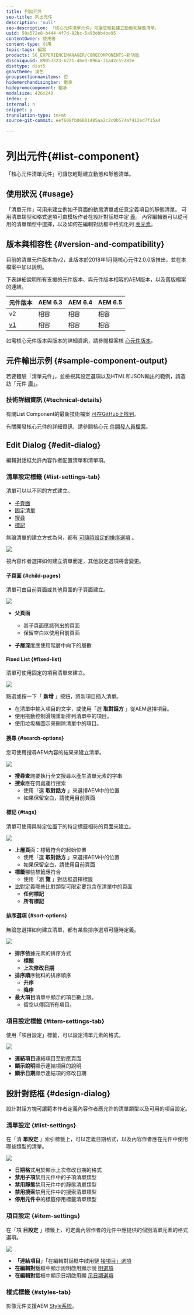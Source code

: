 ```yaml
---
title: 列出元件
seo-title: 列出元件
description: 'null'
seo-description: 「核心元件清單元件」可讓您輕鬆建立動態和靜態清單。
uuid: 50a572e8-b444-4f7d-82bc-5a93ebb4be95
contentOwner: 使用者
content-type: 引用
topic-tags: 編寫
products: SG_EXPERIENCEMANAGER/CORECOMPONENTS-新功能
discoiquuid: 89053323-6221-46ed-896a-31a42c55282e
disttype: dist5
gnavtheme: 淺色
groupsectionnavitems: 否
hidemerchandisingbar: 繼承
hidepromocomponent: 繼承
modalsize: 426x240
index: y
internal: n
snippet: y
translation-type: tm+mt
source-git-commit: eef608fb06001485aa2c2c0b574af412ed7f15a4

---
```



# 列出元件{#list-component}

「核心元件清單元件」可讓您輕鬆建立動態和靜態清單。

## 使用狀況 {#usage}

「清單元件」可用來建立例如子頁面的動態清單或任意定義項目的靜態清單。 可用清單類型和格式選項可由模板作者在設計對話框中定 [義](#design-dialog)。 內容編輯器可以從可用的清單類型中選擇，以及如何在編輯對話框中格式化列 [表元素](#edit-dialog)。

## 版本與相容性 {#version-and-compatibility}

目前的清單元件版本為v2，此版本於2018年1月隨核心元件2.0.0版推出，並在本檔案中加以說明。

下表詳細說明所有支援的元件版本、與元件版本相容的AEM版本，以及舊版檔案的連結。

| 元件版本 | AEM 6.3 | AEM 6.4 | AEM 6.5 |
|--- |--- |--- |--- |
| v2 | 相容 | 相容 | 相容 |
| [v1](list-v1.md) | 相容 | 相容 | 相容 |

如需核心元件版本與版本的詳細資訊，請參閱檔案核 [心元件版本](versions.md)。

## 元件輸出示例 {#sample-component-output}

若要體驗「清單元件」，並檢視其設定選項以及HTML和JSON輸出的範例，請造訪「元件 [庫」](http://opensource.adobe.com/aem-core-wcm-components/library/list.html)。

### 技術詳細資訊 {#technical-details}

有關List Component的最新技術檔案 [可在GitHub上找到](https://github.com/adobe/aem-core-wcm-components/blob/master/content/src/content/jcr_root/apps/core/wcm/components/list/v2/list)。

有關開發核心元件的詳細資訊，請參閱核心元 [件開發人員檔案](developing.md)。

## Edit Dialog {#edit-dialog}

編輯對話框允許內容作者配置清單和清單項。

### 清單設定標籤 {#list-settings-tab}

清單可以以不同的方式建立。

* [子頁面](#child-pages)
* [固定清單](#fixed-list)
* [搜尋](#search-options)
* [標記](#tags)

無論清單的建立方式為何，都有 [可隨時設定的排序選項](#sort-options) 。

![](assets/chlimage_1-38.png)

視內容作者選擇如何建立清單而定，其他設定選項將會變更。

#### 子頁面 {#child-pages}

清單可由目前頁面或其他頁面的子頁面建立。

![](assets/chlimage_1-39.png)

* **父頁面**
   * 其子頁面應該列出的頁面
   * 保留空白以使用目前頁面

* **子層深**&#x200B;度應使用階層中向下的層數

#### Fixed List {#fixed-list}

清單可使用固定的項目清單來建立。

![](assets/chlimage_1-40.png)

點選或按一下「 **新增** 」按鈕，將新項目插入清單。

* 在清單中輸入項目的文字，或使用「選 **取對話方** 」從AEM選擇項目。
* 使用拖動控制滑塊重新排列清單中的項目。
* 使用垃圾桶圖示來刪除清單中的項目。

#### 搜尋 {#search-options}

您可使用搜尋AEM內容的結果來建立清單。

![](assets/chlimage_1-41.png)

* **搜尋查**&#x200B;詢要執行全文搜尋以產生清單元素的字串
* **搜索**&#x200B;應在何處運行搜索
   * 使用「選 **取對話方** 」來選擇AEM中的位置
   * 如果保留空白，請使用目前頁面

#### 標記 {#tags}

清單可使用與特定位置下的特定標籤相符的頁面來建立。

![](assets/chlimage_1-42.png)

* **上層頁**&#x200B;面：標籤符合的起始位置
   * 使用「選 **取對話方** 」來選擇AEM中的位置
   * 如果保留空白，請使用目前頁面
* **標籤**&#x200B;哪些標籤應符合
   * 使用「瀏 **覽** 」對話框選擇標籤
* **比**&#x200B;對定義哪些比對類型可限定要包含在清單中的頁面
   * **任何標記**
   * **所有標記**

#### 排序選項 {#sort-options}

無論您選擇如何建立清單，都有某些排序選項可隨時定義。

![](assets/chlimage_1-43.png)

* **排序依**&#x200B;據元素的排序方式
   * **標題**
   * **上次修改日期**
* **排序順**&#x200B;序物料的排序順序
   * **升序**
   * **降序**
* **最大項目**&#x200B;清單中顯示的項目數上限。
   * 留空以傳回所有項目。

### 項目設定標籤 {#item-settings-tab}

使用「項目設定」標籤，可以設定清單元素的格式。

![](assets/chlimage_1-44.png)

* **連結項目**&#x200B;連結項目至對應頁面
* **顯示說明**&#x200B;顯示連結項目的說明
* **顯示日期**&#x200B;顯示連結項的修改日期

## 設計對話框 {#design-dialog}

設計對話方塊可讓範本作者定義內容作者應允許的清單類型以及可用的項目設定。

### 清單設定 {#list-settings}

在「清 **單設定** 」索引標籤上，可以定義日期格式，以及內容作者應在元件中使用哪些類型的清單。

![](assets/chlimage_1-45.png)

* **日期格**&#x200B;式用於顯示上次修改日期的格式
* **禁用子項**&#x200B;禁用元件中的子項清單類型
* **禁用靜態**&#x200B;禁用元件中的靜態清單類型
* **禁用搜索**&#x200B;禁用元件中的搜索清單類型
* **停用元件中**&#x200B;的標籤停用標籤清單類型

### 項目設定 {#item-settings}

在「項 **目設定** 」標籤上，可定義內容作者的元件中應提供的個別清單元素的格式選項。

![](assets/chlimage_1-46.png)

* **「連結項目**」「在編輯對話框中啟用鏈 [接項目」選項](#edit-dialog)
* **在編輯對話**&#x200B;框中顯示說明啟用顯示說 [明選項](#edit-dialog)
* **在編輯對話**&#x200B;框中顯示日期啟用顯 [示日期選項](#edit-dialog)

### 樣式標籤 {#styles-tab}

影像元件支援AEM [Style系統](authoring.md#component-styling)。